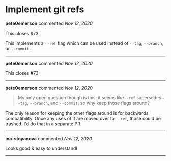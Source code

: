 # Implement git refs

**pete0emerson** commented *Nov 12, 2020*

This closes #73 

This implements a `--ref` flag which can be used instead of `--tag`, `--branch`, or `--commit`.
<br />
***


**pete0emerson** commented *Nov 12, 2020*

This closes #73 
***

**pete0emerson** commented *Nov 12, 2020*

> My only open question though is this: it seems like`--ref` supersedes `--tag`, `--branch`, and `--commit`, so why keep those flags around?

The only reason for keeping the other flags around is for backwards compatibility. Once any uses of it are moved over to `--ref`, those could be trashed. I'd do that in a separate PR.
***

**ina-stoyanova** commented *Nov 12, 2020*

Looks good & easy to understand! 
***

